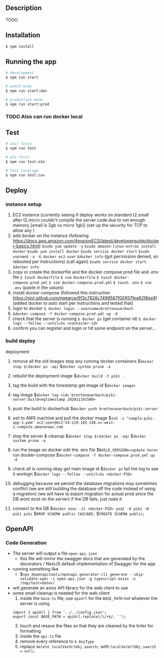 ## Description

TODO

## Installation

```bash
$ npm install
```

## Running the app

```bash
# development
$ npm run start

# watch mode
$ npm run start:dev

# production mode
$ npm run start:prod
```

### TODO Also can run docker local

## Test

```bash
# unit tests
$ npm run test

# e2e tests
$ npm run test:e2e

# test coverage
$ npm run test:cov
```

## Deploy

### instance setup

1. EC2 instance (currently seeing if deploy works on standard t2.small after t2.micro couldn't compile the server code due to not enough memory [small is 2gb vs micro 1gb])
   (set up the security for TCP to allow any )
2. add docker on the instance
   (following https://docs.aws.amazon.com/AmazonECS/latest/developerguide/docker-basics.html)
   `$sudo yum update -y`
   `$sudo amazon-linux-extras install docker`
   `$sudo yum install docker`
   `$sudo service docker start`
   `$sudo usermod -a -G docker ec2-user`
   `$docker info`
   (got permission denied, so rebooted per instructions)
   (call again)
   `$sudo service docker start`
   `$docker info`
3. copy or create the dockerfile and the docker compose prod file and .env file
   `$ touch Dockerfile`
   `$ vim Dockerfile`
   `$ touch docker-compose.prod.yml`
   `$ vim docker-compose.prod.yml`
   `$ touch .env`
   `$ vim .env`
   (paste in the values)
4. install docker compose
   (followed this instruction https://gist.github.com/npearce/6f3c7826c7499587f00957fee62f8ee9)
   (added docker to auto start per instructions and tested that)
5. login to docker
   `$ docker login --username=brettonauerbach`
6. `$docker-compose -f docker-compose.prod.yml up -d`
7. check that the server is running
   `$ docker ps`
   (get container id)
   `$ docker logs --follow --until=3s <container-id>`
8. confirm you can register and login or hit some endpoint on the server...

### build deploy

deployment

1. remove all the old images
   stop any running docker containers
   \$`docker stop $(docker ps -aq)`
   \$`docker system prune -a`

2. rebuild the deployment image
   \$`docker build -t piki .`

3. tag the build with the timestamp
   get image id
   \$`docker images`

4. tag image
   \$`docker tag <id> brettonauerbach/piki-server:build<egtimestamp 202011191500>`

5. push the build to dockerhub
   \$`docker push brettonauerbach/piki-server`

6. ssh to AWS machine and pull the docker image
   \$`ssh -i "sample-piki-app-1.pem" ec2-user@ec2-54-219-183-150.us-west-1.compute.amazonaws.com`

7. stop the server & cleanup
   \$`docker stop $(docker ps -aq)`
   \$`docker system prune -a`

8. run the image on docker
   edit the .env file
   \$`BUILD_VERSION=<update here>`
   run docker-compose
   \$`docker-compose -f docker-compose.prod.yml up -d`

9. check all is running okay
   get main image id
   \$`docker ps`
   tail the log to see it workign
   \$`docker logs --follow --until=3s <docker-PID>`

10. debugging
    because we persist the database migrations may sometimes conflict
    (we are still building the database off the code instead of using a migration)
    (we will have to export migration for actual prod since the DB wont exist on the server)
    if the DB fails, just nuke it
11. connect to the DB
    \$`docker exec -it <docker-PID> psql -U piki -W piki piki`
    \$`DROP SCHEMA public CASCADE;`
    \$`CREATE SCHEMA public;`

## OpenAPI

### Code Generation

- The server will output a file `open-api.json`
  - this file will mirror the swagger docs that are generated by the decorators / NestJS default implementation of Swagger for the app
- running something like
  - \$`npx @openapitools/openapi-generator-cli generate --skip-validate-spec -i open-api.json -g typescript-axios -o /tmp/test<date>/`
- will generate an axios API library for the web client to use
- some small cleanup is needed for the web client
  1.  inside the `base.ts` file, use `apiUrl` for the `BASE_PATH` not whatever the server is using
  ```
  import { apiUrl } from '../../config.json';
  export const BASE_PATH = apiUrl.replace(/\/+$/, '');
  ```
  2. touch and resave the files so that they are cleaned by the linter for formatting
  3. inside the `api.ts` file
  4. remove every reference to `& AnyType`
  5. replace `delete localVarUrlObj.search;` with `localVarUrlObj.search = null;`
